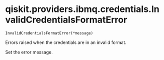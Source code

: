 # qiskit.providers.ibmq.credentials.InvalidCredentialsFormatError

`InvalidCredentialsFormatError(*message)`

Errors raised when the credentials are in an invalid format.

Set the error message.
